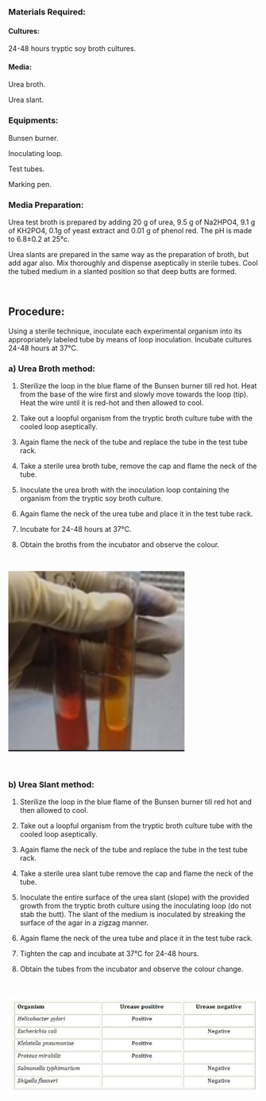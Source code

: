 ### Materials Required:
 

#### Cultures:
24-48 hours tryptic soy broth cultures.



#### Media:
 
Urea broth.

Urea slant.

 

### Equipments:
 
Bunsen burner.

Inoculating loop.

Test tubes.

Marking pen.
 

### Media Preparation:
 
Urea test broth is prepared by adding 20 g of urea, 9.5 g of Na2HPO4, 9.1 g of KH2PO4, 0.1g of yeast extract and 0.01 g of phenol red. The pH is made to 6.8±0.2 at 25°c.

 
Urea slants are prepared in the same way as the preparation of broth, but add agar also. Mix thoroughly and dispense aseptically in sterile tubes. Cool the tubed medium in a slanted position so that deep butts are formed.

 
&nbsp;


## Procedure:
 

Using a sterile technique, inoculate each experimental organism into its appropriately labeled tube by means of loop inoculation. Incubate cultures 24-48 hours at 37°C.

 

### a) Urea Broth method:
 

1. Sterilize the loop in the blue flame of the Bunsen burner till red hot. Heat from the base of the wire first and slowly move towards the loop (tip). Heat the wire until it is red-hot and then allowed to cool.

2. Take out a loopful organism from the tryptic broth culture tube with the cooled loop aseptically.

3. Again flame the neck of the tube and replace the tube in the test tube rack.

4. Take a sterile urea broth tube, remove the cap and flame the neck of the tube.

5. Inoculate the urea broth with the inoculation loop containing the organism from the tryptic soy broth culture.

6. Again flame the neck of the urea tube and place it in the test tube rack.

7. Incubate for 24-48 hours at 37°C.

8. Obtain the broths from the incubator and observe the colour.

&nbsp;


<img src="images/urease1.png" title="" />


&nbsp;


### b) Urea Slant method:
 

1. Sterilize the loop in the blue flame of the Bunsen burner till red hot and then allowed to cool.

2. Take out a loopful organism from the tryptic broth culture tube with the cooled loop aseptically.

3. Again flame the neck of the tube and replace the tube in the test tube rack.

4. Take a sterile urea slant tube remove the cap and flame the neck of the tube.

5. Inoculate the entire surface of the urea slant (slope) with the provided growth from the tryptic broth culture using the inoculating loop (do not stab the butt). The slant of the medium is inoculated by streaking the surface of the agar in a zigzag manner.

6. Again flame the neck of the urea tube and place it in the test tube rack.

7. Tighten the cap and incubate at 37°C for 24-48 hours.

8. Obtain the tubes from the incubator and observe the colour change.


&nbsp;


<img src="images/urease2.png" title="" />


